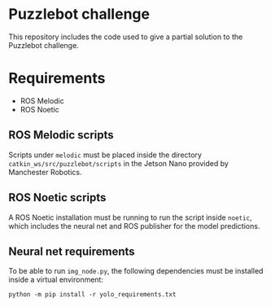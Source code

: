 # Puzzlebot challenge
This repository includes the code used to give a partial solution to the Puzzlebot challenge.

# Requirements
* ROS Melodic
* ROS Noetic

## ROS Melodic scripts
Scripts under `melodic` must be placed inside the directory `catkin_ws/src/puzzlebot/scripts` in the Jetson Nano provided by Manchester Robotics.

## ROS Noetic scripts
A ROS Noetic installation must be running to run the script inside `noetic`, which includes the neural net and ROS publisher for the model predictions.

## Neural net requirements
To be able to run `img_node.py`, the following dependencies must be installed inside a virtual environment:
```
python -m pip install -r yolo_requirements.txt
```
